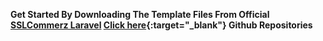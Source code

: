 **Get Started By Downloading The Template Files From Official [SSLCommerz Laravel](https://github.com/sslcommerz/SSLCommerz-Laravel) [Click here](https://example.com){:target="_blank"}
 Github Repositories**
